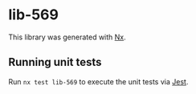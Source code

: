 # lib-569

This library was generated with [Nx](https://nx.dev).

## Running unit tests

Run `nx test lib-569` to execute the unit tests via [Jest](https://jestjs.io).
